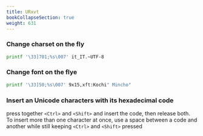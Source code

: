 ```yaml
---
title: URxvt
bookCollapseSection: true
weight: 631
---
```


### Change charset on the fly

```bash
printf '\33]701;%s\007' it_IT.~UTF-8
```

### Change font on the flye

```bash
printf '\33]50;%s\007' 9x15,xft:Kochi" Mincho"
```

### Insert an Unicode characters with its hexadecimal code

press together `<Ctrl>` and `<Shift>` and insert the code, then release both. To insert more than one character at once, use a space between a code and another while still keeping `<Ctrl>` and `<Shift>` pressed
